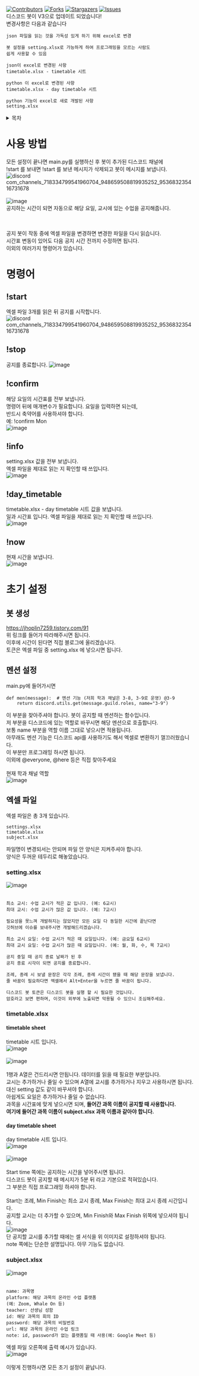 [![Contributors][contributors-shield]][contributors-url]
[![Forks][forks-shield]][forks-url]
[![Stargazers][stars-shield]][stars-url]
[![Issues][issues-shield]][issues-url]
<br>
디스코드 봇이 V3으로 업데이트 되었습니다!<br>
변경사항은 다음과 같습니다<br>

```
json 파일을 읽는 것을 가독성 있게 하기 위해 excel로 변경

봇 설정을 setting.xlsx로 가능하게 하여 프로그래밍을 모르는 사람도
쉽게 사용할 수 있음
```

```
json이 excel로 변경된 사항
timetable.xlsx - timetable 시트

python 이 excel로 변경된 사항
timetable.xlsx - day timetable 시트

python 기능이 excel로 새로 개발된 사항
setting.xlsx
```


<details>
  <summary>목차</summary>
  <ol>
    <li>
      <a href="사용 방법">사용 방법</a>
    </li>
    <li>
      <a href="#명령어">명령어</a>
      <ul>
        <li><a href="#!start">start</a></li>
        <li><a href="#!stop">stop</a></li>
        <li><a href="#!confirm">confirm</a></li>
        <li><a href="#!info">info</a></li>
        <li><a href="#!day_timetable">day_timetable</a></li>
        <li><a href="#!now">now</a></li>
      </ul>
    </li>
    <li>
      <a href="#초기 설정">초기 설정</a>
        <ul>
          <li><a href="#봇 생성">봇 생성</a></li>
          <li><a href="#멘션 설정">멘션 설정</a></li>
          <li>
            <a href="#엑셀 파일">엑셀 파일</a>
            <ul>
              <li><a href="#setting.xlsx">setting.xlsx</a></li>
              <li>
                <a href="#timetable.xlsx">timetable.xlsx</a>
                <ul>
                  <li><a href="#timetable sheet">timetable sheet</a></li>
                  <li><a href="#day timetable sheet">day timetable sheet</a></li>
                <ul>
              </li>
              <li><a href="#subject.xlsx">subject.xlsx</a></li>
            </ul>
          </li>
        </ul>
    </li>
  </ol>
</details>


# 사용 방법
모든 설정이 끝나면 main.py를 실행하신 후 봇이 추가된 디스코드 채널에<br>
!start 를 보내면 !start 를 보낸 메시지가 삭제되고 봇이 메시지를 보냅니다.<br>
![discord com_channels_718334799541960704_948659508819935252_953683235416731678](https://user-images.githubusercontent.com/61561973/158633511-324be13d-b327-439e-8a45-336af83e273c.png)
<br><br>
![image](https://user-images.githubusercontent.com/61561973/158635269-a6a7e582-6bec-46c0-8efc-a715df1cf8c3.png)<br>
공지하는 시간이 되면 자동으로 해당 요일, 교시에 있는 수업을 공지해줍니다.<br>

<br><br>
공지 봇이 작동 중에 엑셀 파일을 변경하면 변경한 파일을 다시 읽습니다.<br>
시간표 변동이 있어도 다음 공지 시간 전까지 수정하면 됩니다.<br>
이외의 여러가지 명령어가 있습니다.<br>

# 명령어

## !start
엑셀 파일 3개를 읽은 뒤 공지를 시작합니다.<br>
![discord com_channels_718334799541960704_948659508819935252_953683235416731678](https://user-images.githubusercontent.com/61561973/158633511-324be13d-b327-439e-8a45-336af83e273c.png)

## !stop
공지를 종료합니다.
![image](https://user-images.githubusercontent.com/61561973/158637615-4f690ea9-42e4-4050-97b7-bd2ef5d4a764.png)

## !confirm
해당 요일의 시간표를 전부 보냅니다.<br>
명령어 뒤에 매개변수가 필요합니다. 요일을 입력하면 되는데, <br>
반드시 축약어를 사용하셔야 합니다.<br>
예: !confirm Mon<br>
![image](https://user-images.githubusercontent.com/61561973/158638432-5c07b433-a693-42f8-8b22-ec79bc906c5d.png)

## !info
setting.xlsx 값을 전부 보냅니다.<br>
엑셀 파일을 제대로 읽는 지 확인할 때 쓰입니다.<br>
![image](https://user-images.githubusercontent.com/61561973/158638770-eb258a16-f46f-4300-8ee5-647f04406062.png)

## !day_timetable
timetable.xlsx - day timetable 시트 값을 보냅니다.<br>
일과 시간표 입니다. 엑셀 파일을 제대로 읽는 지 확인할 때 쓰입니다.<br>
![image](https://user-images.githubusercontent.com/61561973/158639060-74961702-e9b7-4b3b-817f-c4b9a3180e13.png)

## !now
현재 시간을 보냅니다.<br>
![image](https://user-images.githubusercontent.com/61561973/158639239-2a5ed0e3-6cf6-4d77-a5be-3a1586234902.png)

# 초기 설정
## 봇 생성
https://jhoplin7259.tistory.com/91<br>
위 링크를 들어가 따라해주시면 됩니다.<br>
이후에 시간이 된다면 직접 블로그에 올리겠습니다.<br>
토큰은 엑셀 파일 중 setting.xlsx 에 넣으시면 됩니다.

## 멘션 설정

main.py에 들어가시면<br>
```
def men(message):  # 멘션 기능 (저희 학과 채널은 3-8, 3-9로 운영) @3-9
    return discord.utils.get(message.guild.roles, name="3-9")
```

이 부분을 찾아주셔야 합니다. 봇이 공지할 때 멘션하는 함수입니다.<br>
저 부분을 디스코드에 있는 역할로 바꾸시면 해당 멘션으로 호출합니다.<br>
보통 name 부분을 역할 이름 그대로 넣으시면 적용됩니다.<br>
아무래도 멘션 기능은 디스코드 api를 사용하기도 해서 엑셀로 변환하기 껄끄러웠습니다.<br>
이 부분만 프로그래밍 하시면 됩니다.<br>
이외에 @everyone, @here 등은 직접 찾아주세요
<br><br>
현재 학과 채널 역할<br>
![image](https://user-images.githubusercontent.com/61561973/158617760-9ecfddf4-482d-422c-9729-19cd3ccdea2e.png)

## 엑셀 파일
엑셀 파일은 총 3개 있습니다.
```
settings.xlsx
timetable.xlsx
subject.xlsx
```
파일명이 변경되서는 안되며 파일 안 양식은 지켜주셔야 합니다.<br>
양식은 두꺼운 테두리로 해놓았습니다.

### setting.xlsx
![image](https://user-images.githubusercontent.com/61561973/158622978-5f1ae047-1f92-4ecb-ade0-324b57ed4797.png)
<br><br>
```
최소 교시: 수업 교시가 적은 값 입니다. (예: 6교시)
최대 교시: 수업 교시가 많은 값 입니다. (예: 7교시)

필요성을 못느껴 개발하지는 않았지만 모든 요일 다 동일한 시간에 끝난다면
깃허브에 이슈를 보내주시면 개발해드리겠습니다.
```
```
최소 교시 요일: 수업 교시가 적은 때 요일입니다. (예: 금요일 6교시)
최대 교시 요일: 수업 교시가 많은 때 요일입니다. (예: 월, 화, 수, 목 7교시)
```
```
공지 중일 때 공지 종료 날짜가 된 후
공지 종료 시각이 되면 공지를 종료합니다.
```
```
조례, 종례 시 보낼 문장은 각각 조례, 종례 시간이 됐을 때 해당 문장을 보냅니다.
줄 바꿈이 필요하다면 엑셀에서 Alt+Enter을 누르면 줄 바꿈이 됩니다.
```
```
디스코드 봇 토큰은 디스코드 봇을 실행 할 시 필요한 것입니다.
암호라고 보면 편하며, 이것이 외부에 노출되면 악용될 수 있으니 조심해주세요.
```
### timetable.xlsx

#### timetable sheet
timetable 시트 입니다.<br>
![image](https://user-images.githubusercontent.com/61561973/158626837-3f44cca5-25c8-4f1b-9f8e-9e8ac2441014.png)
<br><br>
![image](https://user-images.githubusercontent.com/61561973/158627036-96ba56f8-176d-46a5-b062-e624dae0f080.png)
<br><br>
1행과 A열은 건드리시면 안됩니다. 데이터를 읽을 때 필요한 부분입니다.<br>
교시는 추가하거나 줄일 수 있으며 A열에 교시를 추가하거나 지우고 사용하시면 됩니다.<br>
대신 setting 값도 같이 바꾸셔야 합니다.<br>
아쉽게도 요일은 추가하거나 줄일 수 없습니다.<br>
과목을 시간표에 맞게 넣으시면 되며, **들어간 과목 이름이 공지할 때 사용합니다.**<br>
**여기에 들어간 과목 이름이 subject.xlsx 과목 이름과 같아야 합니다.**

#### day timetable sheet
day timetable 시트 입니다.<br>
![image](https://user-images.githubusercontent.com/61561973/158628306-9c9df17b-a10e-49d7-8115-bd6334d43a3e.png)
<br><br>
![image](https://user-images.githubusercontent.com/61561973/158628473-951f0966-57c3-41f8-8a3e-ed11d961cc1f.png)
<br><br>
Start time 쪽에는 공지하는 시간을 넣어주시면 됩니다.<br>
디스코드 봇이 공지할 때 메시지가 5분 뒤 라고 기본으로 적혀있습니다.<br>
그 부분은 직접 프로그래밍 하셔야 합니다.<br><br>
Start는 조례, Min Finish는 최소 교시 종례, Max Finish는 최대 교시 종례 시간입니다.<br>
공지할 교시는 더 추가할 수 있으며, Min Finish와 Max Finish 위쪽에 넣으셔야 됩니다.<br>
![image](https://user-images.githubusercontent.com/61561973/158630298-55202834-44dd-4199-a44f-c4992ff9cffe.png)<br>
단 공지할 교시를 추가할 때에는 셀 서식을 위 이미지로 설정하셔야 됩니다.<br>
note 쪽에는 단순한 설명입니다. 아무 기능도 없습니다.<br>

### subject.xlsx
![image](https://user-images.githubusercontent.com/61561973/158630571-6a2760b6-0891-48d1-9972-c1f529ea79c4.png)
<br><br>
```
name: 과목명
platform: 해당 과목의 온라인 수업 플랫폼
(예: Zoom, Whale On 등)
teacher: 선생님 성함
id: 해당 과목의 회의 ID
password: 해당 과목의 비밀번호
url: 해당 과목의 온라인 수업 링크
note: id, password가 없는 플랫폼일 때 사용(예: Google Meet 등)
```
엑셀 파일 오른쪽에 출력 예시가 있습니다.<br>
![image](https://user-images.githubusercontent.com/61561973/158632001-a5e78496-d640-48d6-a2d1-9ad22fd4f5bd.png)
<br><br>
이렇게 진행하시면 모든 초기 설정이 끝납니다.

[contributors-shield]: https://img.shields.io/github/contributors/Jungdol/DiscordBot?style=for-the-badge
[contributors-url]: https://github.com/Jungdol/DiscordBot/graphs/contributors
[forks-shield]: https://img.shields.io/github/forks/Jungdol/DiscordBot?style=for-the-badge
[forks-url]: https://github.com/Jungdol/DiscordBot/network/members
[stars-shield]: https://img.shields.io/github/stars/Jungdol/DiscordBot?style=for-the-badge
[stars-url]: https://github.com/Jungdol/DiscordBot/stargazers
[issues-shield]: https://img.shields.io/github/issues/Jungdol/DiscordBot?style=for-the-badge
[issues-url]: https://github.com/Jungdol/DiscordBot/issues

